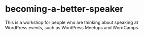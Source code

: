# becoming-a-better-speaker
This is a workshop for people who are thinking about speaking at WordPress events, such as WordPress Meetups and WordCamps.
